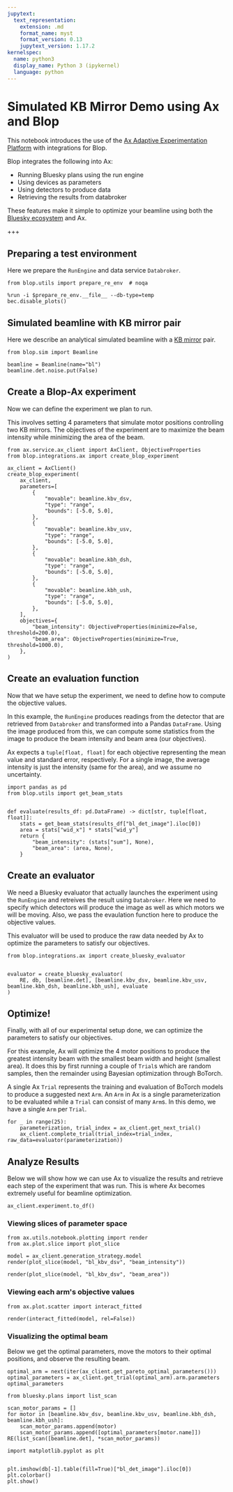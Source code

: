 ```yaml
---
jupytext:
  text_representation:
    extension: .md
    format_name: myst
    format_version: 0.13
    jupytext_version: 1.17.2
kernelspec:
  name: python3
  display_name: Python 3 (ipykernel)
  language: python
---
```


# Simulated KB Mirror Demo using Ax and Blop

This notebook introduces the use of the [Ax Adaptive Experimentation Platform](https://ax.dev) with integrations for Blop.

Blop integrates the following into Ax:
- Running Bluesky plans using the run engine
- Using devices as parameters
- Using detectors to produce data
- Retrieving the results from databroker

These features make it simple to optimize your beamline using both the [Bluesky ecosystem](https://blueskyproject.io) and Ax.

+++

## Preparing a test environment

Here we prepare the `RunEngine` and data service `Databroker`.

```{code-cell} ipython3
from blop.utils import prepare_re_env  # noqa

%run -i $prepare_re_env.__file__ --db-type=temp
bec.disable_plots()
```

## Simulated beamline with KB mirror pair

Here we describe an analytical simulated beamline with a [KB mirror](https://en.wikipedia.org/wiki/Kirkpatrick%E2%80%93Baez_mirror) pair.

```{code-cell} ipython3
from blop.sim import Beamline

beamline = Beamline(name="bl")
beamline.det.noise.put(False)
```

## Create a Blop-Ax experiment

Now we can define the experiment we plan to run.

This involves setting 4 parameters that simulate motor positions controlling two KB mirrors. The objectives of the experiment are to maximize the beam intensity while minimizing the area of the beam.

```{code-cell} ipython3
from ax.service.ax_client import AxClient, ObjectiveProperties
from blop.integrations.ax import create_blop_experiment

ax_client = AxClient()
create_blop_experiment(
    ax_client,
    parameters=[
        {
            "movable": beamline.kbv_dsv,
            "type": "range",
            "bounds": [-5.0, 5.0],
        },
        {
            "movable": beamline.kbv_usv,
            "type": "range",
            "bounds": [-5.0, 5.0],
        },
        {
            "movable": beamline.kbh_dsh,
            "type": "range",
            "bounds": [-5.0, 5.0],
        },
        {
            "movable": beamline.kbh_ush,
            "type": "range",
            "bounds": [-5.0, 5.0],
        },
    ],
    objectives={
        "beam_intensity": ObjectiveProperties(minimize=False, threshold=200.0),
        "beam_area": ObjectiveProperties(minimize=True, threshold=1000.0),
    },
)
```

## Create an evaluation function

Now that we have setup the experiment, we need to define how to compute the objective values.

In this example, the `RunEngine` produces readings from the detector that are retrieved from `Databroker` and transformed into a Pandas `DataFrame`. Using the image produced from this, we can compute some statistics from the image to produce the beam intensity and beam area (our objectives).

Ax expects a `tuple[float, float]` for each objective representing the mean value and standard error, respectively. For a single image, the average intensity is just the intensity (same for the area), and we assume no uncertainty.

```{code-cell} ipython3
import pandas as pd
from blop.utils import get_beam_stats


def evaluate(results_df: pd.DataFrame) -> dict[str, tuple[float, float]]:
    stats = get_beam_stats(results_df["bl_det_image"].iloc[0])
    area = stats["wid_x"] * stats["wid_y"]
    return {
        "beam_intensity": (stats["sum"], None),
        "beam_area": (area, None),
    }
```

## Create an evaluator

We need a Bluesky evaluator that actually launches the experiment using the `RunEngine` and retreives the result using `Databroker`. Here we need to specify which detectors will produce the image as well as which motors we will be moving. Also, we pass the evaulation function here to produce the objective values.

This evaluator will be used to produce the raw data needed by Ax to optimize the parameters to satisfy our objectives.

```{code-cell} ipython3
from blop.integrations.ax import create_bluesky_evaluator


evaluator = create_bluesky_evaluator(
    RE, db, [beamline.det], [beamline.kbv_dsv, beamline.kbv_usv, beamline.kbh_dsh, beamline.kbh_ush], evaluate
)
```

## Optimize!

Finally, with all of our experimental setup done, we can optimize the parameters to satisfy our objectives.

For this example, Ax will optimize the 4 motor positions to produce the greatest intensity beam with the smallest beam width and height (smallest area). It does this by first running a couple of `Trial`s which are random samples, then the remainder using Bayesian optimization through BoTorch.

A single Ax `Trial` represents the training and evaluation of BoTorch models to produce a suggested next `Arm`. An `Arm` in Ax is a single parameterization to be evaluated while a `Trial` can consist of many `Arm`s. In this demo, we have a single `Arm` per `Trial`.

```{code-cell} ipython3
for _ in range(25):
    parameterization, trial_index = ax_client.get_next_trial()
    ax_client.complete_trial(trial_index=trial_index, raw_data=evaluator(parameterization))
```

## Analyze Results

Below we will show how we can use Ax to visualize the results and retrieve each step of the experiment that was run. This is where Ax becomes extremely useful for beamline optimization.

```{code-cell} ipython3
ax_client.experiment.to_df()
```

### Viewing slices of parameter space

```{code-cell} ipython3
from ax.utils.notebook.plotting import render
from ax.plot.slice import plot_slice

model = ax_client.generation_strategy.model
render(plot_slice(model, "bl_kbv_dsv", "beam_intensity"))
```

```{code-cell} ipython3
render(plot_slice(model, "bl_kbv_dsv", "beam_area"))
```

### Viewing each arm's objective values

```{code-cell} ipython3
from ax.plot.scatter import interact_fitted

render(interact_fitted(model, rel=False))
```

### Visualizing the optimal beam

Below we get the optimal parameters, move the motors to their optimal positions, and observe the resulting beam.

```{code-cell} ipython3
optimal_arm = next(iter(ax_client.get_pareto_optimal_parameters()))
optimal_parameters = ax_client.get_trial(optimal_arm).arm.parameters
optimal_parameters
```

```{code-cell} ipython3
from bluesky.plans import list_scan

scan_motor_params = []
for motor in [beamline.kbv_dsv, beamline.kbv_usv, beamline.kbh_dsh, beamline.kbh_ush]:
    scan_motor_params.append(motor)
    scan_motor_params.append([optimal_parameters[motor.name]])
RE(list_scan([beamline.det], *scan_motor_params))
```

```{code-cell} ipython3
import matplotlib.pyplot as plt


plt.imshow(db[-1].table(fill=True)["bl_det_image"].iloc[0])
plt.colorbar()
plt.show()
```

